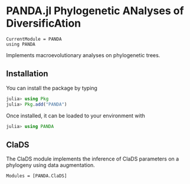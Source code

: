 # PANDA.jl    Phylogenetic ANalyses of DiversificAtion

```@meta
CurrentModule = PANDA
using PANDA
```

Implements macroevolutionary analyses on phylogenetic trees.

## Installation

You can install the package by typing

```julia
julia> using Pkg
julia> Pkg.add("PANDA")
```

Once installed, it can be loaded to your environment with

```julia
julia> using PANDA
```

## ClaDS

The ClaDS module implements the inference of ClaDS parameters on a phylogeny using data augmentation.

```@autodocs
Modules = [PANDA.ClaDS]
```

